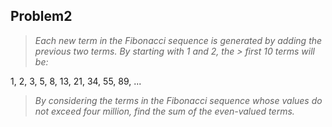   
Problem2
--------

> <i>Each new term in the Fibonacci sequence is generated by adding the previous two terms. By starting with 1 and 2, the > first 10 terms will be:</i>

1, 2, 3, 5, 8, 13, 21, 34, 55, 89, ...

> <i>By considering the terms in the Fibonacci sequence whose values do not exceed four million, find the sum of the 
> even-valued terms.</i>






